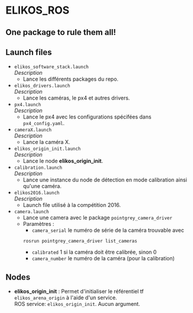 # ELIKOS_ROS  
## One package to rule them all!

## Launch files  
* `elikos_software_stack.launch`  
*Description*  
    * Lance les différents packages du repo.  
* `elikos_drivers.launch`  
*Description*  
    * Lance les caméras, le px4 et autres drivers.  
* `px4.launch`  
*Description*  
    * Lance le px4 avec les configurations spécifées dans `px4_config.yaml`.  
* `cameraX.launch`  
*Description*  
    * Lance la caméra X.  
* `elikos_origin_init.launch`  
*Description*  
    * Lance le node **elikos_origin_init**.  
* `calibration.launch`  
*Description*  
    * Lance une instance du node de détection en mode calibration ainsi qu'une caméra.  
* `elikos2016.launch`  
*Description*  
    * Launch file utilisé à la compétition 2016.  
* `camera.launch`  
    * Lance une camera avec le package `pointgrey_camera_driver`  
    * Paramètres :  
        * `camera_serial` le numéro de série de la caméra trouvable avec 
		```
        rosrun pointgrey_camera_driver list_cameras
        ```
        * `calibrated` 1 si la caméra doit être calibrée, sinon 0
        * `camera_number` le numéro de la caméra (pour la calibration)

## Nodes  
* **elikos_origin_init** : Permet d'initialiser le référentiel tf `elikos_arena_origin` à l'aide d'un service.  
ROS service: `elikos_origin_init`. Aucun argument.
